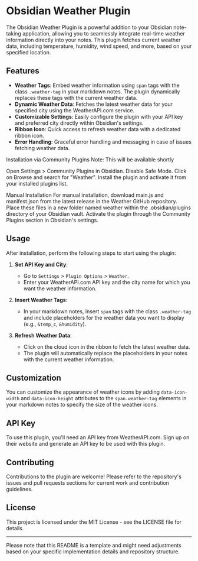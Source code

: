 # Obsidian Weather Plugin

The Obsidian Weather Plugin is a powerful addition to your Obsidian note-taking application, allowing you to seamlessly integrate real-time weather information directly into your notes. This plugin fetches current weather data, including temperature, humidity, wind speed, and more, based on your specified location.

## Features

- **Weather Tags**: Embed weather information using `span` tags with the class `.weather-tag` in your markdown notes. The plugin dynamically replaces these tags with the current weather data.
- **Dynamic Weather Data**: Fetches the latest weather data for your specified city using the WeatherAPI.com service.
- **Customizable Settings**: Easily configure the plugin with your API key and preferred city directly within Obsidian's settings.
- **Ribbon Icon**: Quick access to refresh weather data with a dedicated ribbon icon.
- **Error Handling**: Graceful error handling and messaging in case of issues fetching weather data.

Installation via Community Plugins
Note: This will be available shortly

Open Settings > Community Plugins in Obsidian.
Disable Safe Mode.
Click on Browse and search for "Weather".
Install the plugin and activate it from your installed plugins list.

Manual Installation
For manual installation, download main.js and manifest.json from the latest release in the Weather GitHub repository. Place these files in a new folder named weather within the .obsidian/plugins directory of your Obsidian vault. Activate the plugin through the Community Plugins section in Obsidian's settings.

## Usage

After installation, perform the following steps to start using the plugin:

1. **Set API Key and City**:
    - Go to `Settings` > `Plugin Options` > `Weather`.
    - Enter your WeatherAPI.com API key and the city name for which you want the weather information.

2. **Insert Weather Tags**:
    - In your markdown notes, insert `span` tags with the class `.weather-tag` and include placeholders for the weather data you want to display (e.g., `&temp_c`, `&humidity`).

3. **Refresh Weather Data**:
    - Click on the cloud icon in the ribbon to fetch the latest weather data.
    - The plugin will automatically replace the placeholders in your notes with the current weather information.

## Customization

You can customize the appearance of weather icons by adding `data-icon-width` and `data-icon-height` attributes to the `span.weather-tag` elements in your markdown notes to specify the size of the weather icons.

## API Key

To use this plugin, you'll need an API key from WeatherAPI.com. Sign up on their website and generate an API key to be used with this plugin.

## Contributing

Contributions to the plugin are welcome! Please refer to the repository's issues and pull requests sections for current work and contribution guidelines.

## License

This project is licensed under the MIT License - see the LICENSE file for details.

---

Please note that this README is a template and might need adjustments based on your specific implementation details and repository structure.
